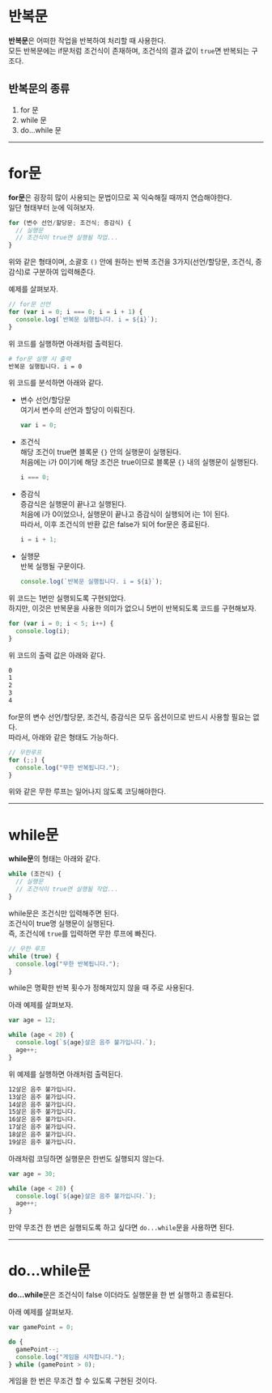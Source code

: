 # 반복문
**반복문**은 어떠한 작업을 반복하여 처리할 때 사용한다.  
모든 반복문에는 if문처럼 조건식이 존재하며, 조건식의 결과 값이 ```true```면 반복되는 구조다.

## 반복문의 종류
1. for 문
2. while 문
3. do...while 문

---

# for문
**for문**은 굉장히 많이 사용되는 문법이므로 꼭 익숙해질 때까지 연습해야한다.  
일단 형태부터 눈에 익혀보자.

```js
for (변수 선언/할당문; 조건식; 증감식) {
  // 실행문
  // 조건식이 true면 실행될 작업...
}
```

위와 같은 형태이며, 소괄호 ```()``` 안에 원하는 반복 조건을 3가지(선언/할당문, 조건식, 증감식)로 구분하여 입력해준다.

예제를 살펴보자.
```js
// for문 선언
for (var i = 0; i === 0; i = i + 1) {
  console.log(`반복문 실행됩니다. i = ${i}`);
}
```

위 코드를 실행하면 아래처럼 출력된다.
```sh
# for문 실행 시 출력
반복문 실행됩니다. i = 0
```

위 코드를 분석하면 아래와 같다.
* 변수 선언/할당문  
  여기서 변수의 선언과 할당이 이뤄진다.
  ```js
  var i = 0;
  ```
* 조건식  
  해당 조건이 true면 블록문 ```{}``` 안의 실행문이 실행된다.  
  처음에는 i가 0이기에 해당 조건은 true이므로 블록문 ```{}``` 내의 실행문이 실행된다.
  ```js
  i === 0;
  ```
* 증감식  
  증감식은 실행문이 끝나고 실행된다.  
  처음에 i가 0이었으나, 실행문이 끝나고 증감식이 실행되어 i는 1이 된다.  
  따라서, 이후 조건식의 반환 값은 false가 되어 for문은 종료된다.
  ```js
  i = i + 1;
  ```
* 실행문  
  반복 실행될 구문이다.
  ```js
  console.log(`반복문 실행됩니다. i = ${i}`);
  ```

위 코드는 1번만 실행되도록 구현되었다.  
하지만, 이것은 반복문을 사용한 의미가 없으니 5번이 반복되도록 코드를 구현해보자.

```js
for (var i = 0; i < 5; i++) {
  console.log(i);
}
```

위 코드의 출력 값은 아래와 같다.
```sh
0
1
2
3
4
```

for문의 변수 선언/할당문, 조건식, 증감식은 모두 옵션이므로 반드시 사용할 필요는 없다.  
따라서, 아래와 같은 형태도 가능하다.

```js
// 무한루프
for (;;) {
  console.log("무한 반복됩니다.");
}
```

위와 같은 무한 루프는 일어나지 않도록 코딩해야한다.  

---

# while문
**while문**의 형태는 아래와 같다.

```js
while (조건식) {
  // 실행문
  // 조건식이 true면 실행될 작업...
}
```

while문은 조건식만 입력해주면 된다.  
조건식이 true명 실행문이 실행된다.  
즉, 조건식에 ```true```를 입력하면 무한 루프에 빠진다.

```js
// 무한 루프
while (true) {
  console.log("무한 반복됩니다.");
}
```

while은 명확한 반복 횟수가 정해져있지 않을 때 주로 사용된다.  

아래 예제를 살펴보자.

```js
var age = 12;

while (age < 20) {
  console.log(`${age}살은 음주 불가입니다.`);
  age++;
}
```

위 예제를 실행하면 아래처럼 출력된다.
```sh
12살은 음주 불가입니다.
13살은 음주 불가입니다.
14살은 음주 불가입니다.
15살은 음주 불가입니다.
16살은 음주 불가입니다.
17살은 음주 불가입니다.
18살은 음주 불가입니다.
19살은 음주 불가입니다.
```

아래처럼 코딩하면 실행문은 한번도 실행되지 않는다.

```js
var age = 30;

while (age < 20) {
  console.log(`${age}살은 음주 불가입니다.`);
  age++;
}
```

만약 무조건 한 번은 실행되도록 하고 싶다면 ```do...while```문을 사용하면 된다. 

---

# do...while문
**do...while**문은 조건식이 false 이더라도 실행문을 한 번 실행하고 종료된다.

아래 예제를 살펴보자.

```js
var gamePoint = 0;

do {
  gamePoint--;
  console.log("게임을 시작합니다.");
} while (gamePoint > 0);
```

게임을 한 번은 무조건 할 수 있도록 구현된 것이다.  